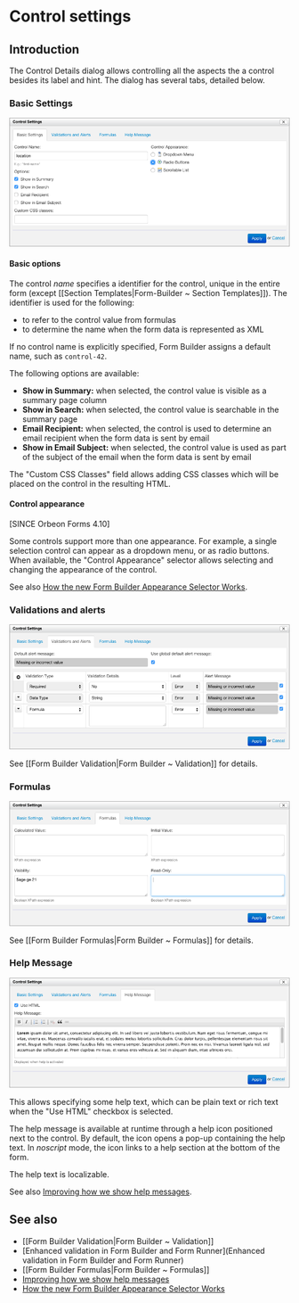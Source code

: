# Control settings

<!-- toc -->

## Introduction

The Control Details dialog allows controlling all the aspects the a control besides its label and hint. The dialog
has several tabs, detailed below.

### Basic Settings

![Basic Settings tab](images/control-settings.png)

#### Basic options

The control *name* specifies a identifier for the control, unique in the entire form (except [[Section Templates|Form-Builder ~ Section Templates]]). The
identifier is used for the following:

- to refer to the control value from formulas
- to determine the name when the form data is represented as XML

If no control name is explicitly specified, Form Builder assigns a default name, such as `control-42`.

The following options are available:

- __Show in Summary:__ when selected, the control value is visible as a summary page column
- __Show in Search:__ when selected, the control value is searchable in the summary page
- __Email Recipient:__ when selected, the control is used to determine an email recipient when the form data is sent by email
- __Show in Email Subject:__ when selected, the control value is used as part of the subject of the email when the form data is sent by email

The "Custom CSS Classes" field allows adding CSS classes which will be placed on the control in the resulting HTML.

#### Control appearance

[SINCE Orbeon Forms 4.10]

Some controls support more than one appearance. For example, a single selection control can appear as a dropdown menu,
or as radio buttons. When available, the "Control Appearance" selector allows selecting and changing the appearance of
the control.

See also [How the new Form Builder Appearance Selector Works](http://blog.orbeon.com/2015/06/how-new-form-builder-appearance.html).

### Validations and alerts

![Validations and alerts tab](images/control-settings-validations.png)

See [[Form Builder Validation|Form Builder ~ Validation]] for details.

### Formulas

![Formulas tab](images/control-settings-formulas.png)

See [[Form Builder Formulas|Form Builder ~ Formulas]] for details.

### Help Message

![Help tab](images/control-settings-help.png)

This allows specifying some help text, which can be plain text or rich text when the "Use HTML" checkbox is selected.

The help message is available at runtime through a help icon positioned next to the control. By default, the icon opens a pop-up containing the help text. In *noscript* mode, the icon links to a help section at the bottom of the form.

The help text is localizable.

See also [Improving how we show help messages](http://blog.orbeon.com/2014/01/improving-how-we-show-help-messages.html).

## See also

- [[Form Builder Validation|Form Builder ~ Validation]]
- [Enhanced validation in Form Builder and Form Runner](Enhanced validation in Form Builder and Form Runner)
- [[Form Builder Formulas|Form Builder ~ Formulas]]
- [Improving how we show help messages](http://blog.orbeon.com/2014/01/improving-how-we-show-help-messages.html)
- [How the new Form Builder Appearance Selector Works](http://blog.orbeon.com/2015/06/how-new-form-builder-appearance.html)
